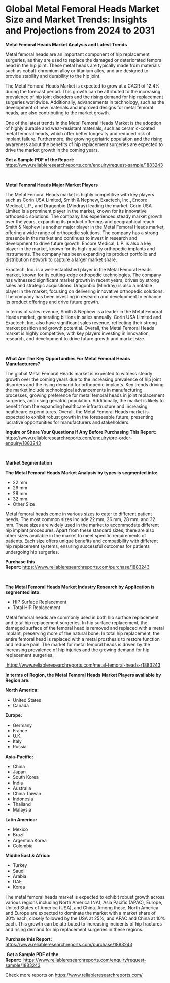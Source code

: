 <p><h1>Global Metal Femoral Heads Market Size and Market Trends: Insights and Projections from 2024 to 2031</h1></p><p><strong>Metal Femoral Heads Market Analysis and Latest Trends</strong></p>
<p><p>Metal femoral heads are an important component of hip replacement surgeries, as they are used to replace the damaged or deteriorated femoral head in the hip joint. These metal heads are typically made from materials such as cobalt-chromium alloy or titanium alloy, and are designed to provide stability and durability to the hip joint.</p><p>The Metal Femoral Heads Market is expected to grow at a CAGR of 12.4% during the forecast period. This growth can be attributed to the increasing prevalence of hip joint disorders and the rising demand for hip replacement surgeries worldwide. Additionally, advancements in technology, such as the development of new materials and improved designs for metal femoral heads, are also contributing to the market growth.</p><p>One of the latest trends in the Metal Femoral Heads Market is the adoption of highly durable and wear-resistant materials, such as ceramic-coated metal femoral heads, which offer better longevity and reduced risk of implant failure. Furthermore, the growing geriatric population and the rising awareness about the benefits of hip replacement surgeries are expected to drive the market growth in the coming years.</p></p>
<p><strong>Get a Sample PDF of the Report:&nbsp;</strong> <a href="https://www.reliableresearchreports.com/enquiry/request-sample/1883243">https://www.reliableresearchreports.com/enquiry/request-sample/1883243</a></p>
<p>&nbsp;</p>
<p><strong>Metal Femoral Heads Major Market Players</strong></p>
<p><p>The Metal Femoral Heads market is highly competitive with key players such as Corin USA Limited, Smith & Nephew, Exactech, Inc., Encore Medical, L.P., and Dragonbio (Mindray) leading the market. Corin USA Limited is a prominent player in the market, known for its innovative orthopedic solutions. The company has experienced steady market growth over the years, expanding its product offerings and geographical reach. Smith & Nephew is another major player in the Metal Femoral Heads market, offering a wide range of orthopedic solutions. The company has a strong presence in the market and continues to invest in research and development to drive future growth. Encore Medical, L.P. is also a key player in the market, known for its high-quality orthopedic implants and instruments. The company has been expanding its product portfolio and distribution network to capture a larger market share. </p><p>Exactech, Inc. is a well-established player in the Metal Femoral Heads market, known for its cutting-edge orthopedic technologies. The company has witnessed significant market growth in recent years, driven by strong sales and strategic acquisitions. Dragonbio (Mindray) is also a notable player in the market, focusing on delivering innovative orthopedic solutions. The company has been investing in research and development to enhance its product offerings and drive future growth. </p><p>In terms of sales revenue, Smith & Nephew is a leader in the Metal Femoral Heads market, generating billions in sales annually. Corin USA Limited and Exactech, Inc. also have significant sales revenue, reflecting their strong market position and growth potential. Overall, the Metal Femoral Heads market is highly competitive, with key players investing in innovation, research, and development to drive future growth and market size.</p></p>
<p>&nbsp;</p>
<p><strong>What Are The Key Opportunities For Metal Femoral Heads Manufacturers?</strong></p>
<p><p>The global Metal Femoral Heads market is expected to witness steady growth over the coming years due to the increasing prevalence of hip joint disorders and the rising demand for orthopedic implants. Key trends driving the market include technological advancements in manufacturing processes, growing preference for metal femoral heads in joint replacement surgeries, and rising geriatric population. Additionally, the market is likely to benefit from the expanding healthcare infrastructure and increasing healthcare expenditures. Overall, the Metal Femoral Heads market is expected to exhibit robust growth in the foreseeable future, presenting lucrative opportunities for manufacturers and stakeholders.</p></p>
<p><strong>Inquire or Share Your Questions If Any Before Purchasing This Report:</strong> <a href="https://www.reliableresearchreports.com/enquiry/pre-order-enquiry/1883243">https://www.reliableresearchreports.com/enquiry/pre-order-enquiry/1883243</a></p>
<p>&nbsp;</p>
<p><strong>Market Segmentation</strong></p>
<p><strong>The Metal Femoral Heads Market Analysis by types is segmented into:</strong></p>
<p><ul><li>22 mm</li><li>26 mm</li><li>28 mm</li><li>32 mm</li><li>Other Size</li></ul></p>
<p><p>Metal femoral heads come in various sizes to cater to different patient needs. The most common sizes include 22 mm, 26 mm, 28 mm, and 32 mm. These sizes are widely used in the market to accommodate different hip implant procedures. Apart from these standard sizes, there are also other sizes available in the market to meet specific requirements of patients. Each size offers unique benefits and compatibility with different hip replacement systems, ensuring successful outcomes for patients undergoing hip surgeries.</p></p>
<p><strong>Purchase this Report:&nbsp;</strong><a href="https://www.reliableresearchreports.com/purchase/1883243">https://www.reliableresearchreports.com/purchase/1883243</a></p>
<p>&nbsp;</p>
<p><strong>The Metal Femoral Heads Market Industry Research by Application is segmented into:</strong></p>
<p><ul><li>HIP Surface Replacement</li><li>Total HIP Replacement</li></ul></p>
<p><p>Metal femoral heads are commonly used in both hip surface replacement and total hip replacement surgeries. In hip surface replacement, the damaged surface of the femoral head is removed and replaced with a metal implant, preserving more of the natural bone. In total hip replacement, the entire femoral head is replaced with a metal prosthesis to restore function and reduce pain. The market for metal femoral heads is driven by the increasing prevalence of hip injuries and the growing demand for hip replacement surgeries.</p></p>
<p><a href="https://www.reliableresearchreports.com/metal-femoral-heads-r1883243">&nbsp;https://www.reliableresearchreports.com/metal-femoral-heads-r1883243</a></p>
<p><strong>In terms of Region, the Metal Femoral Heads Market Players available by Region are:</strong></p>
<p>
    <p> <strong> North America: </strong>
        <ul>
            <li>United States</li>
            <li>Canada</li>
        </ul>
        </p> 
    <p> <strong> Europe: </strong>
        <ul>
            <li>Germany</li>
            <li>France</li>
            <li>U.K.</li>
            <li>Italy</li>
            <li>Russia</li>
        </ul>
        </p> 
    <p> <strong> Asia-Pacific: </strong>
        <ul>
            <li>China</li>
            <li>Japan</li>
            <li>South Korea</li>
            <li>India</li>
            <li>Australia</li>
            <li>China Taiwan</li>
            <li>Indonesia</li>
            <li>Thailand</li>
            <li>Malaysia</li>
        </ul>
        </p> 
    <p> <strong> Latin America: </strong>
        <ul>
            <li>Mexico</li>
            <li>Brazil</li>
            <li>Argentina Korea</li>
            <li>Colombia</li>
        </ul>
        </p> 
    <p> <strong> Middle East & Africa: </strong>
        <ul>
            <li>Turkey</li>
            <li>Saudi</li>
            <li>Arabia</li>
            <li>UAE</li>
            <li>Korea</li>
        </ul>
    </p>
    </p>
<p><p>The metal femoral heads market is expected to exhibit robust growth across various regions including North America (NA), Asia Pacific (APAC), Europe, United States of America (USA), and China. Among these, North America and Europe are expected to dominate the market with a market share of 30% each, closely followed by the USA at 25%, and APAC and China at 10% each. This growth can be attributed to increasing incidents of hip fractures and rising demand for hip replacement surgeries in these regions.</p></p>
<p><strong>Purchase this Report: </strong><a href="https://www.reliableresearchreports.com/purchase/1883243">https://www.reliableresearchreports.com/purchase/1883243</a></p>
<p>&nbsp;<strong>Get a Sample PDF of the Report:&nbsp;&nbsp;</strong><a href="https://www.reliableresearchreports.com/enquiry/request-sample/1883243">https://www.reliableresearchreports.com/enquiry/request-sample/1883243</a></p>
<p><strong></strong></p>
<p>Check more reports on <a href="https://www.reliableresearchreports.com/">https://www.reliableresearchreports.com/</a></p>